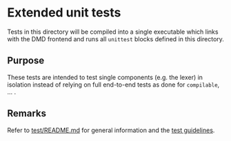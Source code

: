 # Extended unit tests

Tests in this directory will be compiled into a single executable which links with
the DMD frontend and runs all `unittest` blocks defined in this directory.

## Purpose

These tests are intended to test single components (e.g. the lexer) in isolation
instead of relying on full end-to-end tests as done for `compilable`, ... .

## Remarks

Refer to [test/README.md](../README.md) for general information and the
[test guidelines](../README.md#test-coding-practices).
